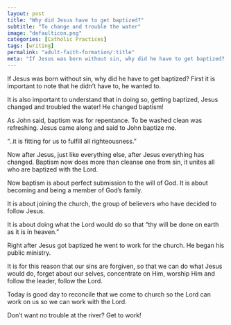 ```yaml
---
layout: post
title: "Why did Jesus have to get baptized?"
subtitle: "To change and trouble the water"
image: "defaulticon.png"
categories: [Catholic Practices]
tags: [writing]
permalink: "adult-faith-formation/:title"
meta: "If Jesus was born without sin, why did he have to get baptized? First it is important to note that he didn’t have to, he wanted to."
---
```

If Jesus was born without sin, why did he have to get baptized? First it is important to note that he didn’t have to, he wanted to.
<!--more-->

It is also important to understand that in doing so, getting baptized, Jesus changed and troubled the water! He changed baptism!

As John said, baptism was for repentance. To be washed clean was refreshing. Jesus came along and said to John baptize me.

“..it is fitting for us to fulfill all righteousness.”

Now after Jesus, just like everything else, after Jesus everything has changed. Baptism now does more than cleanse one from sin, it unites all who are baptized with the Lord.

Now baptism is about perfect submission to the will of God. It is about becoming and being a member of God’s family.

It is about joining the church, the group of believers who have decided to follow Jesus.

It is about doing what the Lord would do so that “thy will be done on earth as it is in heaven.”

Right after Jesus got baptized he went to work for the church. He began his public ministry.

It is for this reason that our sins are forgiven, so that we can do what Jesus would do, forget about our selves, concentrate on Him, worship Him and follow the leader, follow the Lord.

Today is good day to reconcile that we come to church so the Lord can work on us so we can work with the Lord.

Don’t want no trouble at the river? Get to work!